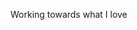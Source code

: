 Working towards what I love

<!---
minethminsuka/minethminsuka is a ✨ special ✨ repository because its `README.md` (this file) appears on your GitHub profile.
You can click the Preview link to take a look at your changes.
--->
